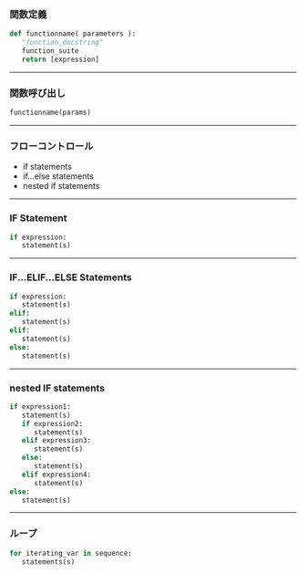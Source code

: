 ### 関数定義

```python
def functionname( parameters ):
   "function_docstring"
   function_suite
   return [expression]
```

---

### 関数呼び出し

```python
functionname(params)
```

---

### フローコントロール

*   if statements
*   if...else statements
*   nested if statements

---

### IF Statement

```python
if expression:
   statement(s)
```

---

### IF...ELIF...ELSE Statements

```python
if expression:
   statement(s)
elif:
   statement(s)
elif:
   statement(s)
else:
   statement(s)
```

---

### nested IF statements

```python
if expression1:
   statement(s)
   if expression2:
      statement(s)
   elif expression3:
      statement(s)
   else:
      statement(s)
   elif expression4:
      statement(s)
else:
   statement(s)
```

---

### ループ

```python
for iterating_var in sequence:
   statements(s)
```
